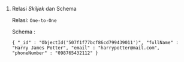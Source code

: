 1.  Relasi *Skiljek* dan Schema

    Relasi: `One-to-One`

    Schema :

    `{
        "_id" : "ObjectId('507f1f77bcf86cd799439011')",
        "fullName" : "Harry James Potter",
        "email" : "harrypotter@mail.com",
        "phoneNumber" : "098765432112"
    }`
